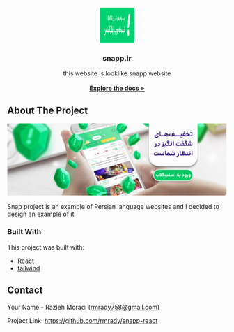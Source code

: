 
<br/>
<div align="center">
<a href="https://github.com/ShaanCoding/ReadME-Generator">
<img src="src/assets/img/snapp-pwa.png" alt="Logo" width="80" height="80">
</a>
<h3 align="center">snapp.ir</h3>
<p align="center">
this website is looklike snapp website
<br/>
<br/>
<a href="https://github.com/rmrady/snapp-react"><strong>Explore the docs »</strong></a>

  


</p>
</div>

 ## About The Project

![Product Screenshot](src/assets/img/Capture4.png)

Snap project is an example of Persian language websites and I decided to design an example of it
 ### Built With

This project was built with:

- [React](https://reactjs.org)
- [tailwind](https://tailwind.com)
 ## Contact

Your Name -  Razieh Moradi (rmrady758@gmail.com)

Project Link: https://github.com/rmrady/snapp-react

